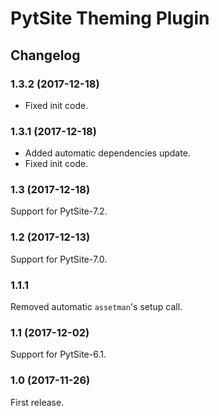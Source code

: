# PytSite Theming Plugin


## Changelog


### 1.3.2 (2017-12-18)

- Fixed init code.


### 1.3.1 (2017-12-18)

- Added automatic dependencies update.
- Fixed init code.


### 1.3 (2017-12-18)

Support for PytSite-7.2.


### 1.2 (2017-12-13)

Support for PytSite-7.0.


### 1.1.1

Removed automatic `assetman`'s setup call.


### 1.1 (2017-12-02)

Support for PytSite-6.1.


### 1.0 (2017-11-26)

First release.
